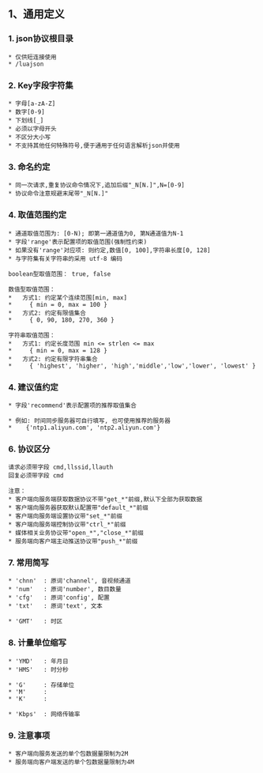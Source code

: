 ## 1、通用定义


### 1. json协议根目录

```
* 仅供短连接使用
* /luajson
```


### 2. Key字段字符集

```
* 字母[a-zA-Z]
* 数字[0-9]
* 下划线[_]
* 必须以字母开头
* 不区分大小写
* 不支持其他任何特殊符号,便于通用于任何语言解析json并使用
```


### 3. 命名约定

```
* 同一次请求,重复协议命令情况下,追加后缀"_N[N.]",N=[0-9]
* 协议命令注意规避末尾带"_N[N.]"
```


### 4. 取值范围约定

```
* 通道取值范围为: [0-N); 即第一通道值为0, 第N通道值为N-1
* 字段'range'表示配置项的取值范围(强制性约束)
* 如果没有'range'对应项: 则约定,数值[0, 100],字符串长度[0, 128]
* 与字符集有关字符串的采用 utf-8 编码

boolean型取值范围： true, false

数值型取值范围：
*   方式1: 约定某个连续范围[min, max]
*     { min = 0, max = 100 }
*   方式2: 约定有限值集合
*     { 0, 90, 180, 270, 360 }

字符串取值范围：
*   方式1: 约定长度范围 min <= strlen <= max
*     { min = 0, max = 128 }
*   方式2: 约定有限字符串集合
*     { 'highest', 'higher', 'high','middle','low','lower', 'lowest' }
```

### 4. 建议值约定

```
* 字段'recommend'表示配置项的推荐取值集合

* 例如: 时间同步服务器可自行填写, 也可使用推荐的服务器
*    {'ntp1.aliyun.com', 'ntp2.aliyun.com'}
```


### 6. 协议区分

```
请求必须带字段 cmd,llssid,llauth
回复必须带字段 cmd

注意：
* 客户端向服务端获取数据协议不带"get_*"前缀,默认下全部为获取数据
* 客户端向服务器获取默认配置带"default_*"前缀
* 客户端向服务端设置协议带"set_*"前缀
* 客户端向服务端控制协议带"ctrl_*"前缀
* 媒体相关业务协议带"open_*","close_*"前缀
* 服务端向客户端主动推送协议带"push_*"前缀
```

### 7. 常用简写

```
* 'chnn'  : 原词'channel', 音视频通道
* 'num'   : 原词'number', 数目数量
* 'cfg'   : 原词'config', 配置
* 'txt'   : 原词'text', 文本

* 'GMT'   : 时区

```

### 8. 计量单位缩写

```
* 'YMD'   : 年月日
* 'HMS'   : 时分秒

* 'G'     : 存储单位
* 'M'     :
* 'K'     :

* 'Kbps'  : 网络传输率
```

### 9. 注意事项

```
* 客户端向服务发送的单个包数据量限制为2M
* 服务端向客户端发送的单个包数据量限制为4M
```
